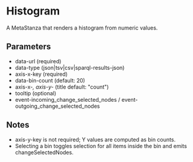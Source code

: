 # Histogram

A MetaStanza that renders a histogram from numeric values.

## Parameters
- data-url (required)
- data-type (json|tsv|csv|sparql-results-json)
- axis-x-key (required)
- data-bin-count (default: 20)
- axis-x-*, axis-y-* (title default: "count")
- tooltip (optional)
- event-incoming_change_selected_nodes / event-outgoing_change_selected_nodes

## Notes
- axis-y-key is not required; Y values are computed as bin counts.
- Selecting a bin toggles selection for all items inside the bin and emits changeSelectedNodes.

